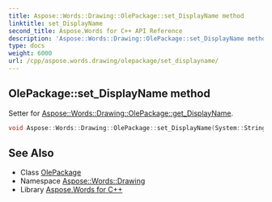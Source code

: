 ```yaml
---
title: Aspose::Words::Drawing::OlePackage::set_DisplayName method
linktitle: set_DisplayName
second_title: Aspose.Words for C++ API Reference
description: 'Aspose::Words::Drawing::OlePackage::set_DisplayName method. Setter for Aspose::Words::Drawing::OlePackage::get_DisplayName in C++.'
type: docs
weight: 6000
url: /cpp/aspose.words.drawing/olepackage/set_displayname/
---
```

## OlePackage::set_DisplayName method


Setter for [Aspose::Words::Drawing::OlePackage::get_DisplayName](../get_displayname/).

```cpp
void Aspose::Words::Drawing::OlePackage::set_DisplayName(System::String value)
```

## See Also

* Class [OlePackage](../)
* Namespace [Aspose::Words::Drawing](../../)
* Library [Aspose.Words for C++](../../../)
